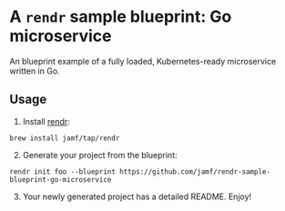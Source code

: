 # A `rendr` sample blueprint: Go microservice

An blueprint example of a fully loaded, Kubernetes-ready microservice written in Go.

## Usage

1. Install [rendr](https://github.com/jamf/rendr):

```
brew install jamf/tap/rendr
```

2. Generate your project from the blueprint:

```
rendr init foo --blueprint https://github.com/jamf/rendr-sample-blueprint-go-microservice
```

3. Your newly generated project has a detailed README. Enjoy!
